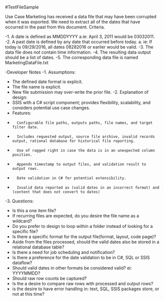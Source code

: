 #TextFileSample

Use Case
Marketing has received a data file that may have been corrupted when it was exported. We need to extract all of the dates that have occurred in the past from this document.
Criteria.

-1. A date is defined as MMDDYYYY 
	a.ie: April 3, 2011 would be 03032011.
-2. A past date is defined by any date that occurred before today. 
	a. ie: If today is 09/29/2016, all dates 08282016 or earlier would be valid.
-3. The data file does not contain time information.
-4. The resulting data output should be a list of dates.
-5. The corresponding data file is named MarketingDataFile.txt

-Developer Notes
-1. Assumptions:
-	The defined date format is explicit.
-	The file name is explicit.
-	New file submission may over-write the prior file.
-2. Explanation of design:
-	SSIS with a C# script component; provides flexibility, scalability, and considers potential use case changes.
-	Features:
-		Configurable file paths, outputs paths, file names, and target filter date.
-		Includes requested output, source file archive, invalid records output, rational database for historical file reporting.
-		Use of ragged right in case the data is in an unexpected column position.
-		Appends timestamp to output files, and validation result to output rows.
-		Date validation in C# for potential extensibility.
-		Invalid data reported as (valid dates in an incorrect format) and (content that does not convert to dates)
-3. Questions:
-	Is this a one item file? 
-	If recurring files are expected, do you desire the file name as a wildcard? 
-	Do you prefer to design to loop within a folder instead of looking for a specific file? 
-	Is there a specific format for the output file(format, layout, code page)? 
-	Aside from the files processed, should the valid dates also be stored in a relational database table? 
-	Is there a need for job scheduling and notification? 
-	Is there a preference for the date validation to be in C#, SQL or SSIS dataflow?
-	Should valid dates in other formats be considered valid? ei: YYYYMMDD?
-	Should raw row counts be captured? 
-	Is the a desire to compare raw rows with processed and output rows? 
-	is the desire to have error handling in: text, SQL, SSIS packages store, or not at this time? 


